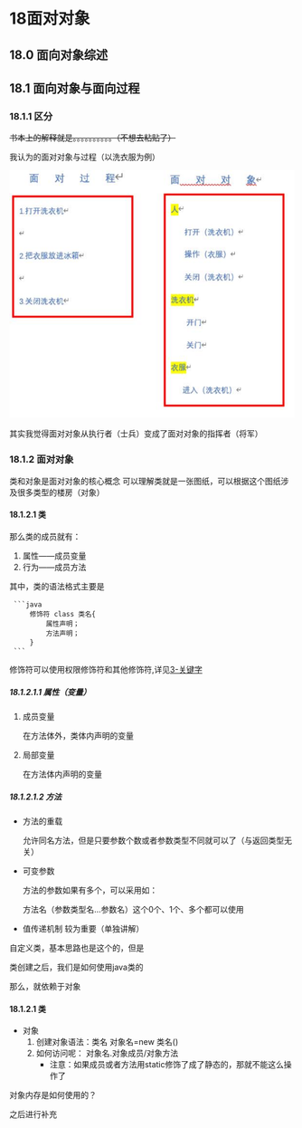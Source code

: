<!--
 * @Author: your name
 * @Date: 2020-04-18 14:11:31
 * @LastEditTime: 2020-04-20 17:04:40
 * @LastEditors: your name
 * @Description: In User Settings Edit
 * @FilePath: \docs\1.basics\1.java-basic\18-面对对象.md
 -->
# 18面对对象

## 18.0 面向对象综述

## 18.1 面向对象与面向过程

### 18.1.1 区分

~~书本上的解释就是。。。。。。。。。。（不想去粘贴了）~~

我认为的面对对象与过程（以洗衣服为例）

![avatar](./assets/18-1.jpg)

其实我觉得面对对象从执行者（士兵）变成了面对对象的指挥者（将军）

### 18.1.2 面对对象

类和对象是面对对象的核心概念
可以理解类就是一张图纸，可以根据这个图纸涉及很多类型的楼房（对象）

#### 18.1.2.1 类

那么类的成员就有：
  1. 属性——成员变量
  2. 行为——成员方法

其中，类的语法格式主要是
       
     ```java
         修饰符 class 类名{
             属性声明；
             方法声明；
         }
     ```

修饰符可以使用权限修饰符和其他修饰符,详见[3-关键字](./3-关键字.md)

##### 18.1.2.1.1 属性（变量）

1. 成员变量 
   
   在方法体外，类体内声明的变量

2. 局部变量
   
   在方法体内声明的变量

##### 18.1.2.1.2 方法

* 方法的重载
  
  允许同名方法，但是只要参数个数或者参数类型不同就可以了（与返回类型无关）

* 可变参数
  
  方法的参数如果有多个，可以采用如：

  方法名（参数类型名...参数名）这个0个、1个、多个都可以使用

* 值传递机制
  较为重要（单独讲解）

自定义类，基本思路也是这个的，但是

类创建之后，我们是如何使用java类的

那么，就依赖于对象

#### 18.1.2.1 类

* 对象
   1. 创建对象语法：类名 对象名=new 类名()
   2. 如何访问呢：  对象名.对象成员/对象方法
      - 注意：如果成员或者方法用static修饰了成了静态的，那就不能这么操作了

对象内存是如何使用的？

之后进行补充

